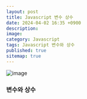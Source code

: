 ```yaml
---
layout: post
title: Javascript 변수 상수
date: 2024-04-02 16:35 +0900
description: 
image: 
category: Javascript
tags: Javascript 변수와 상수
published: true
sitemap: true
---
```


![image](../assets/img/jsb.jpg)
### 변수와 상수

